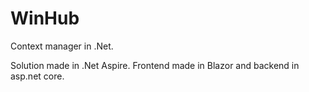 # WinHub

Context manager in .Net.

Solution made in .Net Aspire.  Frontend made in Blazor and backend in asp.net core.
